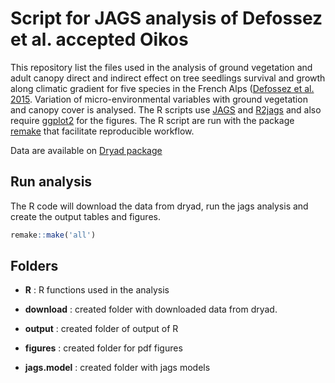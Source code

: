 # Script for JAGS analysis of Defossez et al. accepted Oikos

This repository list the files used in the analysis of ground vegetation and
adult canopy direct and indirect effect on tree seedlings survival and growth
along climatic gradient for five species in the French Alps ([Defossez
et al. 2015](http://onlinelibrary.wiley.com/doi/10.1111/oik.02331/abstract). Variation of micro-environmental variables with ground vegetation and canopy cover is analysed. The
R scripts use [JAGS](http://mcmc-jags.sourceforge.net/) and
[R2jags](http://cran.r-project.org/web/packages/R2jags/index.html) and
also require [ggplot2](http://ggplot2.org/) for the figures. The R
script are run with the package
[remake](https://github.com/richfitz/remake) that facilitate
reproducible workflow. 

Data are available on
[Dryad package](http://datadryad.org/resource/doi:10.5061/dryad.2j5s7)

## Run analysis
The R code will download the data from dryad, run the jags analysis
and create the output tables and figures.

```r
remake::make('all')
```

## Folders
- **R** : R functions used in the analysis

- **download** : created folder with downloaded data from dryad.
- **output** : created folder of output of R 
- **figures** : created folder for pdf figures 
- **jags.model** : created folder with jags models 

